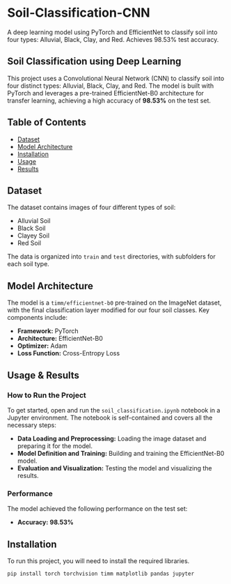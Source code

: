 # Soil-Classification-CNN

A deep learning model using PyTorch and EfficientNet to classify soil into four types: Alluvial, Black, Clay, and Red. Achieves 98.53% test accuracy.

## Soil Classification using Deep Learning

This project uses a Convolutional Neural Network (CNN) to classify soil into four distinct types: Alluvial, Black, Clay, and Red. The model is built with PyTorch and leverages a pre-trained EfficientNet-B0 architecture for transfer learning, achieving a high accuracy of **98.53%** on the test set.

## Table of Contents
* [Dataset](#dataset)
* [Model Architecture](#model-architecture)
* [Installation](#installation)
* [Usage](#usage)
* [Results](#results)

## Dataset

The dataset contains images of four different types of soil:
* Alluvial Soil
* Black Soil
* Clayey Soil
* Red Soil

The data is organized into `train` and `test` directories, with subfolders for each soil type.

## Model Architecture

The model is a `timm/efficientnet-b0` pre-trained on the ImageNet dataset, with the final classification layer modified for our four soil classes. Key components include:

* **Framework:** PyTorch
* **Architecture:** EfficientNet-B0
* **Optimizer:** Adam
* **Loss Function:** Cross-Entropy Loss

## Usage & Results

### How to Run the Project
To get started, open and run the `soil_classification.ipynb` notebook in a Jupyter environment. The notebook is self-contained and covers all the necessary steps:

* **Data Loading and Preprocessing:** Loading the image dataset and preparing it for the model.
* **Model Definition and Training:** Building and training the EfficientNet-B0 model.
* **Evaluation and Visualization:** Testing the model and visualizing the results.

### Performance
The model achieved the following performance on the test set:

* **Accuracy:** **98.53%**



## Installation

To run this project, you will need to install the required libraries.

```bash
pip install torch torchvision timm matplotlib pandas jupyter

